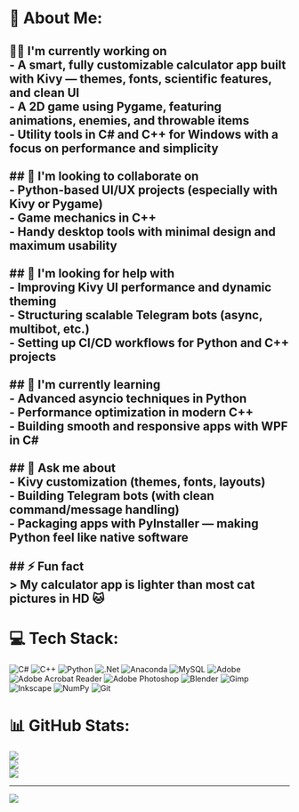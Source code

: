 # 💫 About Me:
## 👨‍💻 I'm currently working on<br>- A smart, fully customizable calculator app built with **Kivy** — themes, fonts, scientific features, and clean UI<br>- A 2D game using **Pygame**, featuring animations, enemies, and throwable items<br>- Utility tools in **C#** and **C++** for Windows with a focus on performance and simplicity<br><br>## 🤝 I'm looking to collaborate on<br>- Python-based UI/UX projects (especially with **Kivy** or **Pygame**)<br>- Game mechanics in **C++**<br>- Handy desktop tools with minimal design and maximum usability<br><br>## 🧠 I'm looking for help with<br>- Improving Kivy UI performance and dynamic theming<br>- Structuring scalable Telegram bots (async, multibot, etc.)<br>- Setting up CI/CD workflows for Python and C++ projects<br><br>## 🌱 I'm currently learning<br>- Advanced **asyncio** techniques in Python<br>- Performance optimization in **modern C++**<br>- Building smooth and responsive apps with **WPF** in C#<br><br>## 💬 Ask me about<br>- Kivy customization (themes, fonts, layouts)<br>- Building Telegram bots (with clean command/message handling)<br>- Packaging apps with **PyInstaller** — making Python feel like native software<br><br>## ⚡ Fun fact<br>> My calculator app is lighter than most cat pictures in HD 🐱<br>


# 💻 Tech Stack:
![C#](https://img.shields.io/badge/c%23-%23239120.svg?style=for-the-badge&logo=csharp&logoColor=white) ![C++](https://img.shields.io/badge/c++-%2300599C.svg?style=for-the-badge&logo=c%2B%2B&logoColor=white) ![Python](https://img.shields.io/badge/python-3670A0?style=for-the-badge&logo=python&logoColor=ffdd54) ![.Net](https://img.shields.io/badge/.NET-5C2D91?style=for-the-badge&logo=.net&logoColor=white) ![Anaconda](https://img.shields.io/badge/Anaconda-%2344A833.svg?style=for-the-badge&logo=anaconda&logoColor=white) ![MySQL](https://img.shields.io/badge/mysql-4479A1.svg?style=for-the-badge&logo=mysql&logoColor=white) ![Adobe](https://img.shields.io/badge/adobe-%23FF0000.svg?style=for-the-badge&logo=adobe&logoColor=white) ![Adobe Acrobat Reader](https://img.shields.io/badge/Adobe%20Acrobat%20Reader-EC1C24.svg?style=for-the-badge&logo=Adobe%20Acrobat%20Reader&logoColor=white) ![Adobe Photoshop](https://img.shields.io/badge/adobe%20photoshop-%2331A8FF.svg?style=for-the-badge&logo=adobe%20photoshop&logoColor=white) ![Blender](https://img.shields.io/badge/blender-%23F5792A.svg?style=for-the-badge&logo=blender&logoColor=white) ![Gimp](https://img.shields.io/badge/Gimp-657D8B?style=for-the-badge&logo=gimp&logoColor=FFFFFF) ![Inkscape](https://img.shields.io/badge/Inkscape-e0e0e0?style=for-the-badge&logo=inkscape&logoColor=080A13) ![NumPy](https://img.shields.io/badge/numpy-%23013243.svg?style=for-the-badge&logo=numpy&logoColor=white) ![Git](https://img.shields.io/badge/git-%23F05033.svg?style=for-the-badge&logo=git&logoColor=white)
# 📊 GitHub Stats:
![](https://github-readme-stats.vercel.app/api?username=timoshechka1&theme=cobalt&hide_border=false&include_all_commits=false&count_private=false)<br/>
![](https://nirzak-streak-stats.vercel.app/?user=timoshechka1&theme=cobalt&hide_border=false)<br/>
![](https://github-readme-stats.vercel.app/api/top-langs/?username=timoshechka1&theme=cobalt&hide_border=false&include_all_commits=false&count_private=false&layout=compact)

---
[![](https://visitcount.itsvg.in/api?id=timoshechka1&icon=0&color=0)](https://visitcount.itsvg.in)

<!-- Proudly created with GPRM ( https://gprm.itsvg.in ) -->

